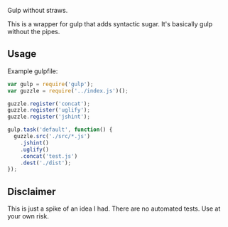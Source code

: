 Gulp without straws.

This is a wrapper for gulp that adds syntactic sugar. It's basically gulp without the pipes.

## Usage

Example gulpfile:

```javascript
var gulp = require('gulp');
var guzzle = require('../index.js')();

guzzle.register('concat');
guzzle.register('uglify');
guzzle.register('jshint');

gulp.task('default', function() {
  guzzle.src('./src/*.js')
    .jshint()
    .uglify()
    .concat('test.js')
    .dest('./dist');
});
```

## Disclaimer

This is just a spike of an idea I had. There are no automated tests. Use at your own risk.
